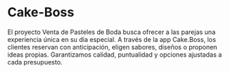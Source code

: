 # Cake-Boss
El proyecto Venta de Pasteles de Boda busca ofrecer a las parejas una experiencia única en su día especial. A través de la app Cake.Boss, los clientes reservan con anticipación, eligen sabores, diseños o proponen ideas propias. Garantizamos calidad, puntualidad y opciones ajustadas a cada presupuesto.
